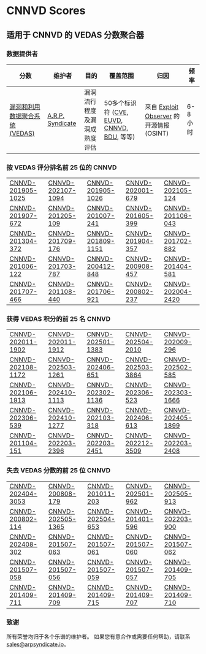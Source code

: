 
# CNNVD Scores
## 适用于 CNNVD 的 VEDAS 分数聚合器

### 数据提供者
| 分数 | 维护者 | 目的 | 覆盖范围 | 归因 | 频率 |
| ----- | ---------- | ------- | -------- | ----------- | --------- |
| [漏洞和利用数据聚合系统 (VEDAS)](https://vedas.arpsyndicate.io) | [A.R.P. Syndicate](https://www.arpsyndicate.io) | 漏洞流行程度及漏洞成熟度评估 | 50多个标识符 ([CVE](https://github.com/ARPSyndicate/cve-scores), [EUVD](https://github.com/ARPSyndicate/euvd-scores), [CNNVD](https://github.com/ARPSyndicate/cnnvd-scores), [BDU](https://github.com/ARPSyndicate/bdu-scores), 等等) | 来自 [Exploit Observer](https://www.exploit.observer) 的开源情报 (OSINT) | 6-8小时 |



<h3>按 VEDAS 评分排名前 25 位的 CNNVD</h3>

<table>
  <tr>
    <td><a href='https://vedas.arpsyndicate.io/?vuln=CNNVD-201905-1025'>CNNVD-201905-1025</a></td>
    <td><a href='https://vedas.arpsyndicate.io/?vuln=CNNVD-202107-1094'>CNNVD-202107-1094</a></td>
    <td><a href='https://vedas.arpsyndicate.io/?vuln=CNNVD-201905-1026'>CNNVD-201905-1026</a></td>
    <td><a href='https://vedas.arpsyndicate.io/?vuln=CNNVD-202001-679'>CNNVD-202001-679</a></td>
    <td><a href='https://vedas.arpsyndicate.io/?vuln=CNNVD-202105-124'>CNNVD-202105-124</a></td>
  </tr>
  <tr>
    <td><a href='https://vedas.arpsyndicate.io/?vuln=CNNVD-201907-672'>CNNVD-201907-672</a></td>
    <td><a href='https://vedas.arpsyndicate.io/?vuln=CNNVD-201205-109'>CNNVD-201205-109</a></td>
    <td><a href='https://vedas.arpsyndicate.io/?vuln=CNNVD-201007-241'>CNNVD-201007-241</a></td>
    <td><a href='https://vedas.arpsyndicate.io/?vuln=CNNVD-201605-399'>CNNVD-201605-399</a></td>
    <td><a href='https://vedas.arpsyndicate.io/?vuln=CNNVD-201106-043'>CNNVD-201106-043</a></td>
  </tr>
  <tr>
    <td><a href='https://vedas.arpsyndicate.io/?vuln=CNNVD-201304-372'>CNNVD-201304-372</a></td>
    <td><a href='https://vedas.arpsyndicate.io/?vuln=CNNVD-201709-176'>CNNVD-201709-176</a></td>
    <td><a href='https://vedas.arpsyndicate.io/?vuln=CNNVD-201809-1151'>CNNVD-201809-1151</a></td>
    <td><a href='https://vedas.arpsyndicate.io/?vuln=CNNVD-201904-357'>CNNVD-201904-357</a></td>
    <td><a href='https://vedas.arpsyndicate.io/?vuln=CNNVD-201702-882'>CNNVD-201702-882</a></td>
  </tr>
  <tr>
    <td><a href='https://vedas.arpsyndicate.io/?vuln=CNNVD-201006-122'>CNNVD-201006-122</a></td>
    <td><a href='https://vedas.arpsyndicate.io/?vuln=CNNVD-201703-787'>CNNVD-201703-787</a></td>
    <td><a href='https://vedas.arpsyndicate.io/?vuln=CNNVD-200412-848'>CNNVD-200412-848</a></td>
    <td><a href='https://vedas.arpsyndicate.io/?vuln=CNNVD-200908-457'>CNNVD-200908-457</a></td>
    <td><a href='https://vedas.arpsyndicate.io/?vuln=CNNVD-201404-581'>CNNVD-201404-581</a></td>
  </tr>
  <tr>
    <td><a href='https://vedas.arpsyndicate.io/?vuln=CNNVD-201707-466'>CNNVD-201707-466</a></td>
    <td><a href='https://vedas.arpsyndicate.io/?vuln=CNNVD-201108-440'>CNNVD-201108-440</a></td>
    <td><a href='https://vedas.arpsyndicate.io/?vuln=CNNVD-201706-921'>CNNVD-201706-921</a></td>
    <td><a href='https://vedas.arpsyndicate.io/?vuln=CNNVD-200802-237'>CNNVD-200802-237</a></td>
    <td><a href='https://vedas.arpsyndicate.io/?vuln=CNNVD-202004-2420'>CNNVD-202004-2420</a></td>
  </tr>
</table>


<h3>获得 VEDAS 积分的前 25 名 CNNVD</h3>

<table>
  <tr>
    <td><a href='https://vedas.arpsyndicate.io/?vuln=CNNVD-202011-1902'>CNNVD-202011-1902</a></td>
    <td><a href='https://vedas.arpsyndicate.io/?vuln=CNNVD-202011-1912'>CNNVD-202011-1912</a></td>
    <td><a href='https://vedas.arpsyndicate.io/?vuln=CNNVD-202501-1383'>CNNVD-202501-1383</a></td>
    <td><a href='https://vedas.arpsyndicate.io/?vuln=CNNVD-202504-2010'>CNNVD-202504-2010</a></td>
    <td><a href='https://vedas.arpsyndicate.io/?vuln=CNNVD-202009-296'>CNNVD-202009-296</a></td>
  </tr>
  <tr>
    <td><a href='https://vedas.arpsyndicate.io/?vuln=CNNVD-202108-1172'>CNNVD-202108-1172</a></td>
    <td><a href='https://vedas.arpsyndicate.io/?vuln=CNNVD-202503-1261'>CNNVD-202503-1261</a></td>
    <td><a href='https://vedas.arpsyndicate.io/?vuln=CNNVD-202406-651'>CNNVD-202406-651</a></td>
    <td><a href='https://vedas.arpsyndicate.io/?vuln=CNNVD-202503-3864'>CNNVD-202503-3864</a></td>
    <td><a href='https://vedas.arpsyndicate.io/?vuln=CNNVD-202502-585'>CNNVD-202502-585</a></td>
  </tr>
  <tr>
    <td><a href='https://vedas.arpsyndicate.io/?vuln=CNNVD-202106-1913'>CNNVD-202106-1913</a></td>
    <td><a href='https://vedas.arpsyndicate.io/?vuln=CNNVD-202410-1113'>CNNVD-202410-1113</a></td>
    <td><a href='https://vedas.arpsyndicate.io/?vuln=CNNVD-202302-1136'>CNNVD-202302-1136</a></td>
    <td><a href='https://vedas.arpsyndicate.io/?vuln=CNNVD-202306-523'>CNNVD-202306-523</a></td>
    <td><a href='https://vedas.arpsyndicate.io/?vuln=CNNVD-202303-1666'>CNNVD-202303-1666</a></td>
  </tr>
  <tr>
    <td><a href='https://vedas.arpsyndicate.io/?vuln=CNNVD-202306-539'>CNNVD-202306-539</a></td>
    <td><a href='https://vedas.arpsyndicate.io/?vuln=CNNVD-202410-1277'>CNNVD-202410-1277</a></td>
    <td><a href='https://vedas.arpsyndicate.io/?vuln=CNNVD-202103-318'>CNNVD-202103-318</a></td>
    <td><a href='https://vedas.arpsyndicate.io/?vuln=CNNVD-202406-613'>CNNVD-202406-613</a></td>
    <td><a href='https://vedas.arpsyndicate.io/?vuln=CNNVD-202405-1899'>CNNVD-202405-1899</a></td>
  </tr>
  <tr>
    <td><a href='https://vedas.arpsyndicate.io/?vuln=CNNVD-201104-151'>CNNVD-201104-151</a></td>
    <td><a href='https://vedas.arpsyndicate.io/?vuln=CNNVD-202203-2396'>CNNVD-202203-2396</a></td>
    <td><a href='https://vedas.arpsyndicate.io/?vuln=CNNVD-202203-2451'>CNNVD-202203-2451</a></td>
    <td><a href='https://vedas.arpsyndicate.io/?vuln=CNNVD-202212-3509'>CNNVD-202212-3509</a></td>
    <td><a href='https://vedas.arpsyndicate.io/?vuln=CNNVD-202203-2408'>CNNVD-202203-2408</a></td>
  </tr>
</table>


<h3>失去 VEDAS 分数的前 25 位 CNNVD</h3>

<table>
  <tr>
    <td><a href='https://vedas.arpsyndicate.io/?vuln=CNNVD-202404-3053'>CNNVD-202404-3053</a></td>
    <td><a href='https://vedas.arpsyndicate.io/?vuln=CNNVD-200808-179'>CNNVD-200808-179</a></td>
    <td><a href='https://vedas.arpsyndicate.io/?vuln=CNNVD-201011-203'>CNNVD-201011-203</a></td>
    <td><a href='https://vedas.arpsyndicate.io/?vuln=CNNVD-202501-962'>CNNVD-202501-962</a></td>
    <td><a href='https://vedas.arpsyndicate.io/?vuln=CNNVD-202505-913'>CNNVD-202505-913</a></td>
  </tr>
  <tr>
    <td><a href='https://vedas.arpsyndicate.io/?vuln=CNNVD-200802-114'>CNNVD-200802-114</a></td>
    <td><a href='https://vedas.arpsyndicate.io/?vuln=CNNVD-202505-1365'>CNNVD-202505-1365</a></td>
    <td><a href='https://vedas.arpsyndicate.io/?vuln=CNNVD-202504-653'>CNNVD-202504-653</a></td>
    <td><a href='https://vedas.arpsyndicate.io/?vuln=CNNVD-201401-596'>CNNVD-201401-596</a></td>
    <td><a href='https://vedas.arpsyndicate.io/?vuln=CNNVD-202203-900'>CNNVD-202203-900</a></td>
  </tr>
  <tr>
    <td><a href='https://vedas.arpsyndicate.io/?vuln=CNNVD-202408-302'>CNNVD-202408-302</a></td>
    <td><a href='https://vedas.arpsyndicate.io/?vuln=CNNVD-201507-063'>CNNVD-201507-063</a></td>
    <td><a href='https://vedas.arpsyndicate.io/?vuln=CNNVD-201507-061'>CNNVD-201507-061</a></td>
    <td><a href='https://vedas.arpsyndicate.io/?vuln=CNNVD-201507-060'>CNNVD-201507-060</a></td>
    <td><a href='https://vedas.arpsyndicate.io/?vuln=CNNVD-201507-062'>CNNVD-201507-062</a></td>
  </tr>
  <tr>
    <td><a href='https://vedas.arpsyndicate.io/?vuln=CNNVD-201507-058'>CNNVD-201507-058</a></td>
    <td><a href='https://vedas.arpsyndicate.io/?vuln=CNNVD-201507-056'>CNNVD-201507-056</a></td>
    <td><a href='https://vedas.arpsyndicate.io/?vuln=CNNVD-201507-059'>CNNVD-201507-059</a></td>
    <td><a href='https://vedas.arpsyndicate.io/?vuln=CNNVD-201507-057'>CNNVD-201507-057</a></td>
    <td><a href='https://vedas.arpsyndicate.io/?vuln=CNNVD-201409-705'>CNNVD-201409-705</a></td>
  </tr>
  <tr>
    <td><a href='https://vedas.arpsyndicate.io/?vuln=CNNVD-201409-711'>CNNVD-201409-711</a></td>
    <td><a href='https://vedas.arpsyndicate.io/?vuln=CNNVD-201409-709'>CNNVD-201409-709</a></td>
    <td><a href='https://vedas.arpsyndicate.io/?vuln=CNNVD-201409-715'>CNNVD-201409-715</a></td>
    <td><a href='https://vedas.arpsyndicate.io/?vuln=CNNVD-201409-707'>CNNVD-201409-707</a></td>
    <td><a href='https://vedas.arpsyndicate.io/?vuln=CNNVD-201409-710'>CNNVD-201409-710</a></td>
  </tr>
</table>


### 致谢
所有荣誉均归于各个乐谱的维护者。
如果您有意合作或需要任何帮助，请联系 [sales@arpsyndicate.io](mailto:sales@arpsyndicate.io)。

